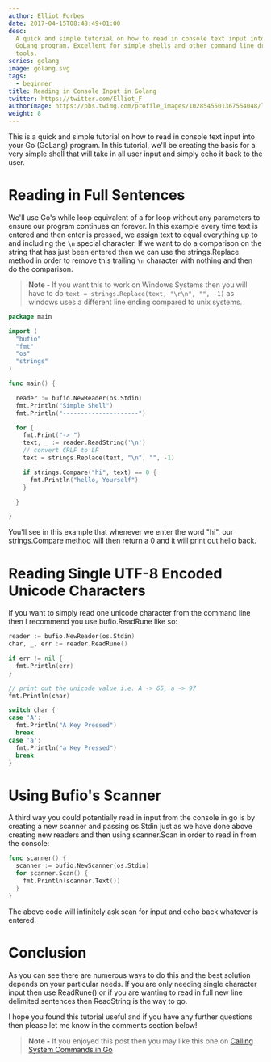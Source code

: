 ```yaml
---
author: Elliot Forbes
date: 2017-04-15T08:48:49+01:00
desc:
  A quick and simple tutorial on how to read in console text input into your
  GoLang program. Excellent for simple shells and other command line driven
  tools.
series: golang
image: golang.svg
tags:
  - beginner
title: Reading in Console Input in Golang
twitter: https://twitter.com/Elliot_F
authorImage: https://pbs.twimg.com/profile_images/1028545501367554048/lzr43cQv_400x400.jpg
weight: 8
---
```


This is a quick and simple tutorial on how to read in console text input into
your Go (GoLang) program. In this tutorial, we'll be creating the basis for a
very simple shell that will take in all user input and simply echo it back to
the user.

# Reading in Full Sentences

We'll use Go's while loop equivalent of a for loop without any parameters to
ensure our program continues on forever. In this example every time text is
entered and then enter is pressed, we assign text to equal everything up to and
including the `\n` special character. If we want to do a comparison on the
string that has just been entered then we can use the strings.Replace method in
order to remove this trailing `\n` character with nothing and then do the
comparison.

> **Note -** If you want this to work on Windows Systems then you will have to
> do `text = strings.Replace(text, "\r\n", "", -1)` as windows uses a different
> line ending compared to unix systems.

```go
package main

import (
  "bufio"
  "fmt"
  "os"
  "strings"
)

func main() {

  reader := bufio.NewReader(os.Stdin)
  fmt.Println("Simple Shell")
  fmt.Println("---------------------")

  for {
    fmt.Print("-> ")
    text, _ := reader.ReadString('\n')
    // convert CRLF to LF
    text = strings.Replace(text, "\n", "", -1)

    if strings.Compare("hi", text) == 0 {
      fmt.Println("hello, Yourself")
    }

  }

}

```

You'll see in this example that whenever we enter the word "hi", our
strings.Compare method will then return a 0 and it will print out hello back.

# Reading Single UTF-8 Encoded Unicode Characters

If you want to simply read one unicode character from the command line then I
recommend you use bufio.ReadRune like so:

```go
reader := bufio.NewReader(os.Stdin)
char, _, err := reader.ReadRune()

if err != nil {
  fmt.Println(err)
}

// print out the unicode value i.e. A -> 65, a -> 97
fmt.Println(char)

switch char {
case 'A':
  fmt.Println("A Key Pressed")
  break
case 'a':
  fmt.Println("a Key Pressed")
  break
}
```

# Using Bufio's Scanner

A third way you could potentially read in input from the console in go is by
creating a new scanner and passing os.Stdin just as we have done above creating
new readers and then using scanner.Scan in order to read in from the console:

```go
func scanner() {
  scanner := bufio.NewScanner(os.Stdin)
  for scanner.Scan() {
    fmt.Println(scanner.Text())
  }
}
```

The above code will infinitely ask scan for input and echo back whatever is
entered.

# Conclusion

As you can see there are numerous ways to do this and the best solution depends
on your particular needs. If you are only needing single character input then
use ReadRune() or if you are wanting to read in full new line delimited
sentences then ReadString is the way to go.

I hope you found this tutorial useful and if you have any further questions then
please let me know in the comments section below!

> **Note -** If you enjoyed this post then you may like this one on
> [Calling System Commands in Go](/golang/executing-system-commands-with-golang/)
